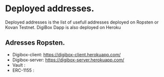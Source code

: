 # Deployed addresses.

Deployed addresses is the list of usefull addresses deployed on Ropsten or Kovan Testnet.
DigiBox Dapp is also deployed on Heroku

## Adresses Ropsten.

- Digibox-client: https://digibox-client.herokuapp.com/
- Digibox-server: https://digibox-server.herokuapp.com/
- Vault : 
- ERC-1155 :

